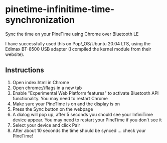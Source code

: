 # pinetime-infinitime-time-synchronization

Sync the time on your PineTime using Chrome over Bluetooth LE

I have successfully used this on Pop!_OS/Ubuntu 20.04 LTS, using the Edimax BT-8500 USB adapter (I compiled the kernel module from their website).

## Instructions

1. Open index.html in Chrome
1. Open chrome://flags in a new tab
1. Enable "Experimental Web Platform features" to activate Bluetooth API functionality. You may need to restart Chrome
1. Make sure your PineTime is on and the display is on
1. Press the Sync button on the webpage
1. A dialog will pop up, after 5 seconds you should see your InfiniTime device appear. You may need to restart your PineTime if you don't see it
1. Select your device and click Pair
1. After about 10 seconds the time should be synced ... check your PineTime!
